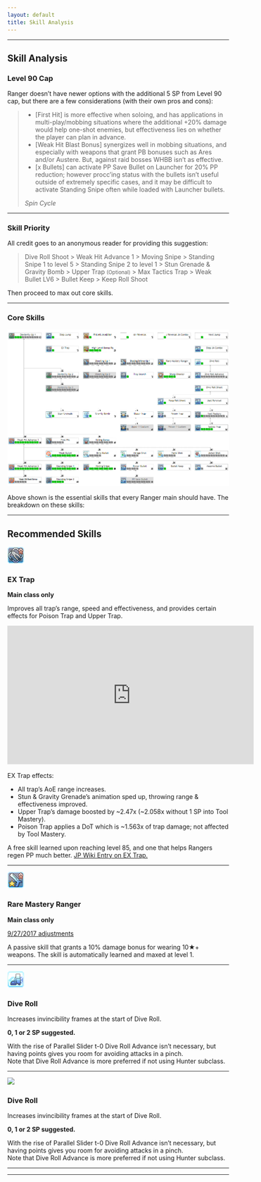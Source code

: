 ```yaml
---
layout: default
title: Skill Analysis
---
```

<hr>
<div class="row">
  <div class="col-sm-12">
    <section>
    <h2 class="title">Skill Analysis</h2>
    <h3>Level 90 Cap</h3>
            <p>Ranger doesn’t have newer options with the additional 5 SP from Level 90 cap, but there are a few considerations (with their own pros and cons):</p>
            <blockquote class="blockquote">
                <ul class="mb-0">
                    <li>[First Hit] is more effective when soloing, and has applications in multi-play/mobbing situations where the additional +20% damage would help one-shot enemies, but effectiveness lies on whether the player can plan in advance.</li>
                    <li>[Weak Hit Blast Bonus] synergizes well in mobbing situations, and especially with weapons that grant PB bonuses such as Ares and/or Austere. But, against raid bosses WHBB isn’t as effective.</li>
                    <li>[x Bullets] can activate PP Save Bullet on Launcher for 20% PP reduction; however procc’ing status with the bullets isn’t useful outside of extremely specific cases, and it may be difficult to activate Standing Snipe often while loaded with Launcher bullets.</li>
                </ul>
            <footer class="blockquote-footer text-center"><cite title="Source Title">Spin Cycle</cite></footer>
            </blockquote>
  <hr>
  </section>
  </div>
  <div class="col-sm-12">
    <section>
    <h3>Skill Priority</h3>
            <p>All credit goes to an anonymous reader for providing this suggestion:</p>
            <blockquote class="blockquote text-center">
                <p class="mb-0">
                Dive Roll Shoot > Weak Hit Advance 1 > Moving Snipe > Standing Snipe 1 to level 5 > Standing Snipe 2 to level 1 > 
                Stun Grenade & Gravity Bomb > Upper Trap <small>(Optional)</small> > Max Tactics Trap > Weak Bullet LV6 > Bullet Keep > Keep Roll Shoot
                </p>
            </blockquote>
            <p>Then proceed to max out core skills.</p>
  <hr>
  </section>
  </div>
  <div class="col-sm-12">
    <section>
    <h3>Core Skills</h3>
    <a href="https://tinyurl.com/CoreRA2019" target="_blank"><img src="assets/img/coreskilltree.png" alt="ra skill tree with essentials"></a>
    <p>Above shown is the essential skills that every Ranger main should have. The breakdown on these skills:</p>
  <hr>
  </section>
  </div>
<div class="panel-header" data-toggle="collapse" href="#collapseRecommend" aria-expanded="false" aria-controls="collapseRecommend">
	<h2><i class="fas fa-chevron-circle-right"></i>Recommended Skills</h2>
	</div>
	<div class="collapse" id="collapseRecommend">
    <div class="row">
          <div class="col-sm-12">
              <div class="row skill-row">
                <div class="col-md-1">
                  <img src="assets/img/icons/skilltree/ra/ex-trap.png">
                </div>
                <div class="col-md-4">
                  <h3><span>EX Trap</span></h3>
                </div>
              </div>
            <p><b>Main class only</b></p>
            <p>Improves all trap’s range, speed and effectiveness, and provides certain effects for Poison Trap and Upper Trap.</p>
            <div class="center">
              <iframe width="560" height="315" src="https://www.youtube.com/embed/kiUuPRI7gHA" frameborder="0" allow="accelerometer; autoplay; encrypted-media; gyroscope; picture-in-picture" allowfullscreen></iframe>
            </div>
            <p>EX Trap effects:</p>
              <ul>
                <li>All trap’s AoE range increases.</li>
                <li>Stun & Gravity Grenade’s animation sped up, throwing range & effectiveness improved.</li>
                <li>Upper Trap’s damage boosted by ~2.47x (~2.058x without 1 SP into Tool Mastery).</li>
                <li>Poison Trap applies a DoT which is ~1.563x of trap damage; not affected by Tool Mastery.</li>
                    </ul>
              <p>A free skill learned upon reaching level 85, and one that helps Rangers regen PP much better. <a href="http://pso2.swiki.jp/index.php?%E3%83%AC%E3%83%B3%E3%82%B8%E3%83%A3%E3%83%BC#EXtrap">JP Wiki Entry on EX Trap.</a></p>
            <hr>
           </div>
          <div class="col-sm-12">
              <div class="row skill-row">
                <div class="col-md-1">
                  <img src="assets/img/icons/skilltree/ra/raremasteryranger.png">
                </div>
                <div class="col-md-4">
                  <h3><span>Rare Mastery Ranger</span></h3>
                </div>
              </div>
            <p><b>Main class only</b></p>
            <p><a href="http://bumped.org/psublog/sept-27th-2017-balance-changes/">9/27/2017 adjustments</a></p>
            <p>A passive skill that grants a 10% damage bonus for wearing 10★+ weapons. The skill is automatically learned and maxed at level 1.</p>
            <hr>
           </div>
          <div class="col-sm-12">
              <div class="row skill-row">
                <div class="col-md-1">
                  <img src="assets/img/icons/skilltree/ra/diveroll.png">
                </div>
                <div class="col-md-4">
                  <h3><span>Dive Roll</span></h3>
                </div>
              </div>
            <p>Increases invincibility frames at the start of Dive Roll.</p>
            <p><b>0, 1 or 2 SP suggested.</b></p>
            <p>With the rise of Parallel Slider t-0 Dive Roll Advance isn’t necessary, but having points gives you room for avoiding attacks in a pinch. <br>Note that Dive Roll Advance is more preferred if not using Hunter subclass.</p>
            <hr>
           </div>
           <div class="col-sm-12">
              <div class="row skill-row">
                <div class="col-md-1">
                  <img src="assets/img/icons/skilltree/ra/diverolladvance.png">
                </div>
                <div class="col-md-4">
                  <h3><span>Dive Roll</span></h3>
                </div>
              </div>
            <p>Increases invincibility frames at the start of Dive Roll.</p>
            <p><b>0, 1 or 2 SP suggested.</b></p>
            <p>With the rise of Parallel Slider t-0 Dive Roll Advance isn’t necessary, but having points gives you room for avoiding attacks in a pinch. <br>Note that Dive Roll Advance is more preferred if not using Hunter subclass.</p>
            <hr>
           </div>
      </div>
    </div>
  </div>
<hr>